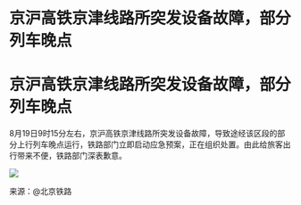 # 京沪高铁京津线路所突发设备故障，部分列车晚点

# 京沪高铁京津线路所突发设备故障，部分列车晚点

8月19日9时15分左右，京沪高铁京津线路所突发设备故障，导致途经该区段的部分上行列车晚点运行，铁路部门立即启动应急预案，正在组织处置。由此给旅客出行带来不便，铁路部门深表歉意。​​

![](https://inews.gtimg.com/om_bt/O4LWMR1LkiHRyYWPdQBBDOriI47tFTY4Wlzd3B0iCFVYwAA/1000)

来源：@北京铁路

